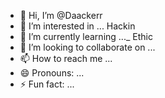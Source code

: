 - 👋 Hi, I’m @Daackerr
- 👀 I’m interested in ...  Hackin
- 🌱 I’m currently learning ..._ Ethic
- 💞️ I’m looking to collaborate on ...
- 📫 How to reach me ...
- 😄 Pronouns: ...
- ⚡ Fun fact: ...

<!---
Daackerr/Daackerr is a ✨ special ✨ repository because its `Desc.md` (this file) appears on your GitHub profile.
You can click the Preview link to take a look at your changes.
--->
